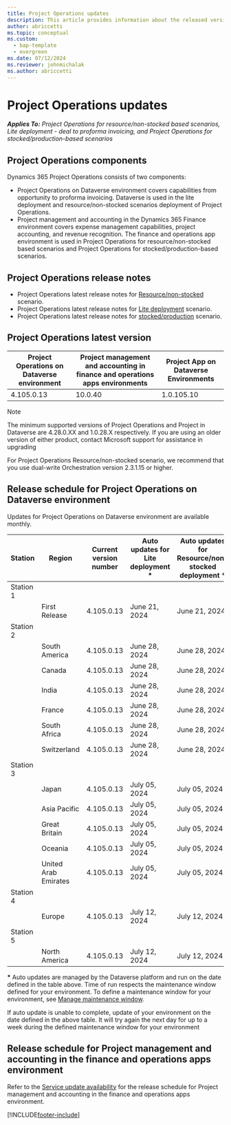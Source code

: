 ```yaml
---
title: Project Operations updates
description: This article provides information about the released versions of Dynamics 365 Project Operations.
author: abriccetti
ms.topic: conceptual
ms.custom: 
  - bap-template
  - evergreen
ms.date: 07/12/2024
ms.reviewer: johnmichalak
ms.author: abriccetti
---
```


# Project Operations updates

_**Applies To:** Project Operations for resource/non-stocked based scenarios, Lite deployment - deal to proforma invoicing, and Project Operations for stocked/production-based scenarios_



## Project Operations components

Dynamics 365 Project Operations consists of two components:

- Project Operations on Dataverse environment covers capabilities from opportunity to proforma invoicing. Dataverse is used in the lite deployment and resource/non-stocked scenarios deployment of Project Operations.
- Project management and accounting in the Dynamics 365 Finance environment covers expense management capabilities, project accounting, and revenue recognition. The finance and operations app environment is used in Project Operations for resource/non-stocked based scenarios and Project Operations for stocked/production-based scenarios.

## Project Operations release notes
- Project Operations latest release notes for [Resource/non-stocked](whats-new-july-2024-resource-based.md) scenario.
- Project Operations latest release notes for [Lite deployment](../pro/whats-new/whats-new-july-2024-lite.md) scenario.
- Project Operations latest release notes for [stocked/production](../prod-pma/whats-new/whats-new-Feb-2024-stocked.md) scenario.

## Project Operations latest version

| Project Operations on Dataverse environment | Project management and accounting in finance and operations apps environments | Project App on Dataverse Environments |
| --- | --- | --- |
| 4.105.0.13 | 10.0.40 | 1.0.105.10 |

> [!NOTE]
> The minimum supported versions of Project Operations and Project in Dataverse are 4.28.0.XX and 1.0.28.X respectively. If you are using an older version of either product, contact Microsoft support for assistance in upgrading

For Project Operations Resource/non-stocked scenario, we recommend that you use dual-write Orchestration version 2.3.1.15 or higher.

## Release schedule for Project Operations on Dataverse environment

Updates for Project Operations on Dataverse environment are available monthly. 

| Station | Region | Current version number | Auto updates for Lite deployment * | Auto updates for Resource/non-stocked deployment * | Next version number | Next version generally available |
|-----------|-----------------------|-----------------|--------------------|---------------------|---------------------|---------------------|
| Station 1 |   &nbsp;              |    &nbsp;       | &nbsp;             |      &nbsp;         |      &nbsp;         |      &nbsp;         |
|   &nbsp;  | First Release         |  4.105.0.13     | June 21, 2024   | June 21, 2024    | 4.106.0.25          | July 15, 2024   |
| Station 2 |   &nbsp;              |    &nbsp;       | &nbsp;             |      &nbsp;         |      &nbsp;         |      &nbsp;         |
|   &nbsp;  | South America         |  4.105.0.13     | June 28, 2024   | June 28, 2024   | 4.106.0.25          | July 16, 2024   |
|   &nbsp;  | Canada                |  4.105.0.13     | June 28, 2024   | June 28, 2024    | 4.106.0.25          | July 16, 2024   |
|   &nbsp;  | India                 |  4.105.0.13     | June 28, 2024   | June 28, 2024    | 4.106.0.25          | July 16, 2024   |
|   &nbsp;  | France                |  4.105.0.13     | June 28, 2024   | June 28, 2024    | 4.106.0.25         | July 16, 2024   |
|   &nbsp;  | South Africa          |  4.105.0.13     | June 28, 2024   | June 28, 2024   | 4.106.0.25          | July 16, 2024   |
|   &nbsp;  | Switzerland           |  4.105.0.13     | June 28, 2024   | June 28, 2024    | 4.106.0.25          | July 16, 2024   |
| Station 3 |      &nbsp;           |     &nbsp;      |     &nbsp;         |      &nbsp;         |      &nbsp;         |      &nbsp;         |
|   &nbsp;  | Japan                 |  4.105.0.13     | July 05, 2024   | July 05, 2024    | 4.106.0.25         | July 19, 2024   |
|   &nbsp;  | Asia Pacific          |  4.105.0.13     | July 05, 2024   | July 05, 2024    | 4.106.0.25          | July 19, 2024   |
|   &nbsp;  | Great Britain         |  4.105.0.13     | July 05, 2024   | July 05, 2024    | 4.106.0.25          | July 19, 2024   |
|   &nbsp;  | Oceania               |  4.105.0.13     | July 05, 2024   | July 05, 2024    | 4.106.0.25          | July 19, 2024    |
|   &nbsp;  | United Arab Emirates  |  4.105.0.13     | July 05, 2024   | July 05, 2024    | 4.106.0.25          | July 19, 2024   |
| Station 4 |     &nbsp;            |     &nbsp;      |     &nbsp;         |      &nbsp;         |      &nbsp;         |      &nbsp;         |
|   &nbsp;  | Europe                |  4.105.0.13     | July 12, 2024   | July 12, 2024    | 4.106.0.25          | August 13, 2024    |
| Station 5 |     &nbsp;            |     &nbsp;      |     &nbsp;         |      &nbsp;         |      &nbsp;         |      &nbsp;         |
|   &nbsp;  | North America         |  4.105.0.13     | July 12, 2024  | July 12, 2024   | 4.106.0.25          | August 13, 2024    |

__\*__ Auto updates are managed by the Dataverse platform and run on the date defined in the table above. Time of run respects the maintenance window defined for your environment. To define a maintenance window for your environment, see [Manage maintenance window](/power-platform/admin/manage-maintenance-window).

If auto update is unable to complete, update of your environment on the date defined in the above table. It will try again the next day for up to a week during the defined maintenance window for your environment

## Release schedule for Project management and accounting in the finance and operations apps environment

Refer to the [Service update availability](/dynamics365/fin-ops-core/fin-ops/get-started/public-preview-releases?toc=%2fdynamics365%2ffinance%2ftoc.json) for the release schedule for Project management and accounting in the finance and operations apps environment. 

[!INCLUDE[footer-include](../includes/footer-banner.md)]
